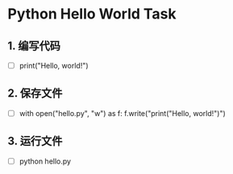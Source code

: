 # Python Hello World Task

## 1. 编写代码

- [ ] print("Hello, world!")

## 2. 保存文件

- [ ] with open("hello.py", "w") as f: f.write("print("Hello, world!")")

## 3. 运行文件

- [ ] python hello.py


